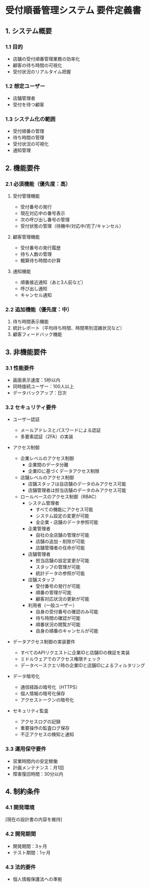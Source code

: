 # 受付順番管理システム 要件定義書

## 1. システム概要

### 1.1 目的
- 店舗の受付順番管理業務の効率化
- 顧客の待ち時間の可視化
- 受付状況のリアルタイム把握

### 1.2 想定ユーザー
- 店舗管理者
- 受付を待つ顧客

### 1.3 システム化の範囲
- 受付順番の管理
- 待ち時間の管理
- 受付状況の可視化
- 通知管理

## 2. 機能要件

### 2.1 必須機能（優先度：高）
1. 受付管理機能
   - 受付番号の発行
   - 現在対応中の番号表示
   - 次の呼び出し番号の管理
   - 受付状態の管理（待機中/対応中/完了/キャンセル）
   
2. 顧客管理機能
   - 受付番号の発行履歴
   - 待ち人数の管理
   - 概算待ち時間の計算
   
3. 通知機能
   - 順番接近通知（あと3人前など）
   - 呼び出し通知
   - キャンセル通知

### 2.2 追加機能（優先度：中）
1. 待ち時間表示機能
2. 統計レポート（平均待ち時間、時間帯別混雑状況など）
3. 顧客フィードバック機能

## 3. 非機能要件

### 3.1 性能要件
- 画面表示速度：5秒以内
- 同時接続ユーザー：100人以上
- データバックアップ：日次

### 3.2 セキュリティ要件
- ユーザー認証
  - メールアドレスとパスワードによる認証
  - 多要素認証（2FA）の実装
  
- アクセス制御
  - 企業レベルのアクセス制御
    - 企業間のデータ分離
    - 企業IDに基づくデータアクセス制限
  - 店舗レベルのアクセス制御
    - 店舗スタッフは自店舗のデータのみアクセス可能
    - 店舗管理者は担当店舗のデータのみアクセス可能
  - ロールベースのアクセス制御（RBAC）
    - システム管理者
      - すべての機能にアクセス可能
      - システム設定の変更が可能
      - 全企業・店舗のデータ参照可能
    - 企業管理者
      - 自社の全店舗の管理が可能
      - 店舗の追加・削除が可能
      - 店舗管理者の任命が可能
    - 店舗管理者
      - 担当店舗の設定変更が可能
      - スタッフの管理が可能
      - 統計データの参照が可能
    - 店舗スタッフ
      - 受付番号の発行が可能
      - 順番の管理が可能
      - 顧客対応状況の更新が可能
    - 利用者（一般ユーザー）
      - 自身の受付番号の確認のみ可能
      - 待ち時間の確認が可能
      - 順番状況の閲覧が可能
      - 自身の順番のキャンセルが可能

- データアクセス制御の実装要件
  - すべてのAPIリクエストに企業IDと店舗IDの検証を実装
  - ミドルウェアでのアクセス権限チェック
  - データベースクエリ時の企業IDと店舗IDによるフィルタリング
  
- データ暗号化
  - 通信経路の暗号化（HTTPS）
  - 個人情報の暗号化保存
  - アクセストークンの暗号化

- セキュリティ監査
  - アクセスログの記録
  - 重要操作の監査ログ保存
  - 不正アクセスの検知と通知

### 3.3 運用保守要件
- 営業時間内の安定稼働
- 計画メンテナンス：月1回
- 障害復旧時間：30分以内

## 4. 制約条件

### 4.1 開発環境
[現在の設計書の内容を維持]

### 4.2 開発期間
- 開発期間：3ヶ月
- テスト期間：1ヶ月

### 4.3 法的要件
- 個人情報保護法への準拠
